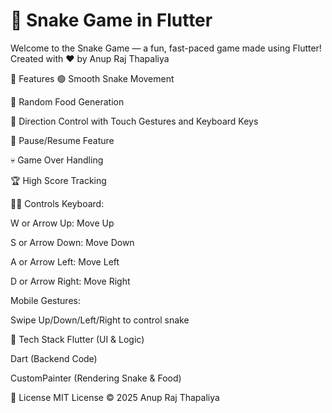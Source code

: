 # 🐍 Snake Game in Flutter
Welcome to the Snake Game — a fun, fast-paced game made using Flutter!
Created with ❤ by Anup Raj Thapaliya

📱 Features
🟢 Smooth Snake Movement

🍎 Random Food Generation

🧠 Direction Control with Touch Gestures and Keyboard Keys

🔄 Pause/Resume Feature

💀 Game Over Handling

🏆 High Score Tracking

🧑‍💻 Controls
Keyboard:

W or Arrow Up: Move Up

S or Arrow Down: Move Down

A or Arrow Left: Move Left

D or Arrow Right: Move Right

Mobile Gestures:

Swipe Up/Down/Left/Right to control snake

🔧 Tech Stack
Flutter (UI & Logic)

Dart (Backend Code)

CustomPainter (Rendering Snake & Food)

📄 License
MIT License
© 2025 Anup Raj Thapaliya
